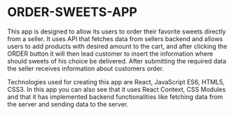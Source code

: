 # ORDER-SWEETS-APP

This app is designed to allow its users to order their favorite sweets directly from a seller. It uses API that fetches data from sellers backend and allows users to add products with desired amount to the cart, and after clicking the ORDER button it will then lead customer to insert the information where should sweets of his choice be delivered. After submitting the required data the seller receives information about customers order.

Technologies used for creating this app are React, JavaScript ES6, HTML5, CSS3. In this app you can also see that it uses React Context, CSS Modules and that it has implemented backend functionalities like fetching data from the server and sending data to the server.